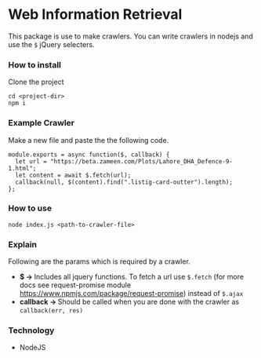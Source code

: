 # Web Information Retrieval 

This package is use to make crawlers. You can write crawlers in nodejs and use the `$` jQuery selecters.

### How to install 

Clone the project

```
cd <project-dir>
npm i
```

### Example Crawler
Make a new file and paste the the following code.
```
module.exports = async function($, callback) {
  let url = "https://beta.zameen.com/Plots/Lahore_DHA_Defence-9-1.html";
  let content = await $.fetch(url);
  callback(null, $(content).find(".listig-card-outter").length);
};

```

### How to use

``` 
node index.js <path-to-crawler-file>
```
### Explain
Following are the params which is required by a crawler.
 - <b>$ → </b> Includes all jquery functions. To fetch a url use `$.fetch` (for more docs see request-promise module https://www.npmjs.com/package/request-promise) instead of `$.ajax`
 - <b>callback → </b> Should be called when you are done with the crawler as `callback(err, res)`
 

### Technology

 - NodeJS
